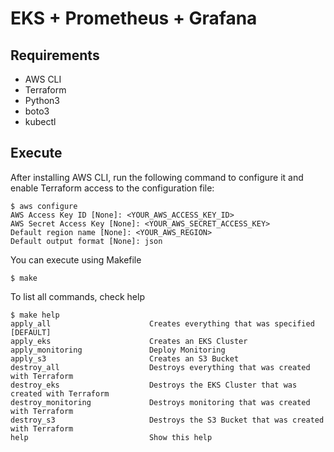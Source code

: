 # EKS + Prometheus + Grafana

## Requirements

* AWS CLI
* Terraform
* Python3
* boto3
* kubectl

## Execute

After installing AWS CLI, run the following command to configure it and enable Terraform access to the configuration file:

```shell
$ aws configure
AWS Access Key ID [None]: <YOUR_AWS_ACCESS_KEY_ID>
AWS Secret Access Key [None]: <YOUR_AWS_SECRET_ACCESS_KEY>
Default region name [None]: <YOUR_AWS_REGION>
Default output format [None]: json
```

You can execute using Makefile

```shell
$ make
```

To list all commands, check help

```shell
$ make help
apply_all                      Creates everything that was specified [DEFAULT]
apply_eks                      Creates an EKS Cluster
apply_monitoring               Deploy Monitoring
apply_s3                       Creates an S3 Bucket
destroy_all                    Destroys everything that was created with Terraform
destroy_eks                    Destroys the EKS Cluster that was created with Terraform
destroy_monitoring             Destroys monitoring that was created with Terraform
destroy_s3                     Destroys the S3 Bucket that was created with Terraform
help                           Show this help
```
